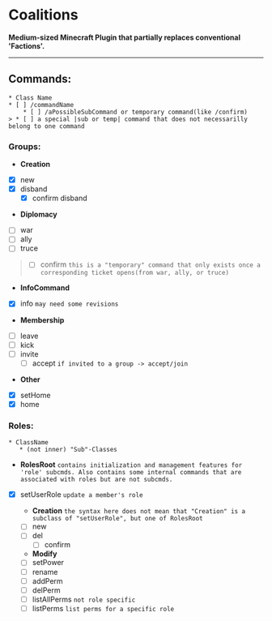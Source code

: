 # Coalitions
**Medium-sized Minecraft Plugin that partially replaces conventional 'Factions'.**
___

## Commands:
    * Class Name
    * [ ] /commandName
        * [ ] /aPossibleSubCommand or temporary command(like /confirm)
    > * [ ] a special |sub or temp| command that does not necessarilly belong to one command

### Groups:
* **Creation**
* [x] new
* [x] disband
    * [x] confirm disband
    
* **Diplomacy**
* [ ] war
 * [ ] ally
 * [ ] truce
 > * [ ] confirm `this is a "temporary" command that only exists
>once a corresponding ticket opens(from war, ally, or truce)`

* **InfoCommand**
* [x] info `may need some revisions`

* **Membership**
* [ ] leave
* [ ] kick
* [ ] invite
    * [ ] accept `if invited to a group -> accept/join`

* **Other**
* [x] setHome
* [x] home

### Roles:

    * ClassName
       * (not inner) "Sub"-Classes

* **RolesRoot** `contains initialization and management features for 'role' subcmds.
Also contains some internal commands that are associated with roles but are not subcmds.`
* [x] setUserRole `update a member's role`

    * **Creation** `the syntax here does not mean that "Creation" is a subclass of "setUserRole",
    but one of RolesRoot`
    * [ ] new
    * [ ] del
        * [ ] confirm
        
    * **Modify**
    * [ ] setPower
    * [ ] rename
    * [ ] addPerm
    * [ ] delPerm
    * [ ] listAllPerms `not role specific`
    * [ ] listPerms `list perms for a specific role`